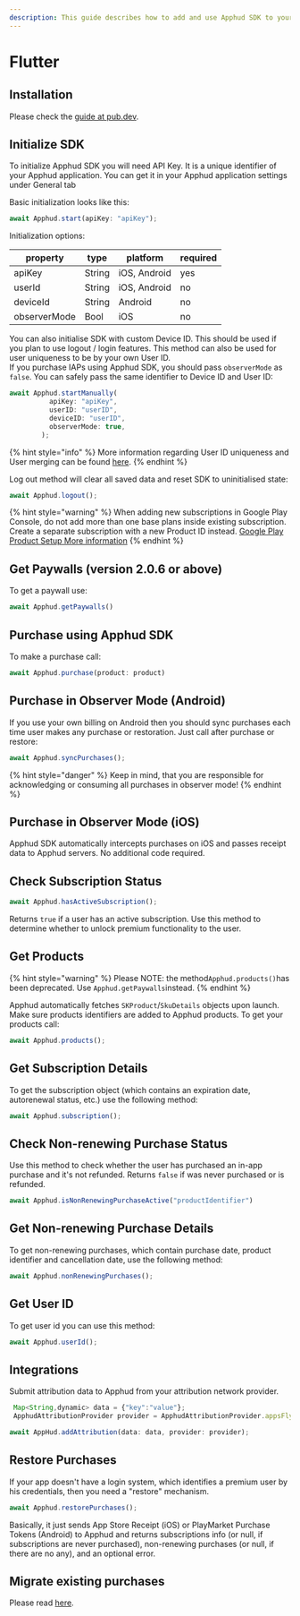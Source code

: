 ```yaml
---
description: This guide describes how to add and use Apphud SDK to your Flutter app
---
```


# Flutter

## Installation

Please check the [guide at pub.dev](https://pub.dev/packages/apphud/install).

## Initialize SDK

To initialize Apphud SDK you will need API Key. It is a unique identifier of your Apphud application. You can get it in your Apphud application settings under General tab

Basic initialization looks like this:

```jsx
await Apphud.start(apiKey: "apiKey");
```

Initialization options:

| property     | type   | platform     | required |
| ------------ | ------ | ------------ | -------- |
| apiKey       | String | iOS, Android | yes      |
| userId       | String | iOS, Android | no       |
| deviceId     | String | Android      | no       |
| observerMode | Bool   | iOS          | no       |

You can also initialise SDK with custom Device ID. This should be used if you plan to use logout / login features. This method can also be used for user uniqueness to be by your own User ID.\
&#x20;If you purchase IAPs using Apphud SDK, you should pass `observerMode` as `false`. You can safely pass the same identifier to Device ID and User ID:

```jsx
await Apphud.startManually(
          apiKey: "apiKey",
          userID: "userID",
          deviceID: "userID",
          observerMode: true,
        );
```

{% hint style="info" %}
More information regarding User ID uniqueness and User merging can be found [here](common.md).
{% endhint %}

Log out method will clear all saved data and reset SDK to uninitialised state:

```jsx
await Apphud.logout();
```

{% hint style="warning" %}
When adding new subscriptions in Google Play Console, do not add more than one base plans inside existing subscription. Create a separate subscription with a new Product ID instead. [Google Play Product Setup More information](../product-hub/google-play-subscriptions-setup.md)
{% endhint %}

## Get Paywalls (version 2.0.6 or above)

To get a paywall use:

```jsx
await Apphud.getPaywalls() 
```

## Purchase using Apphud SDK

To make a purchase call:

```jsx
await Apphud.purchase(product: product)
```

## Purchase in Observer Mode (Android)

If you use your own billing on Android then you should sync purchases each time user makes any purchase or restoration. Just call after purchase or restore:

```jsx
await Apphud.syncPurchases();
```

{% hint style="danger" %}
Keep in mind, that you are responsible for acknowledging or consuming all purchases in observer mode!
{% endhint %}

## Purchase in Observer Mode (iOS)

Apphud SDK automatically intercepts purchases on iOS and passes receipt data to Apphud servers. No additional code required.

## Check Subscription Status

```jsx
await Apphud.hasActiveSubscription();
```

Returns `true` if a user has an active subscription. Use this method to determine whether to unlock premium functionality to the user.

## Get Products

{% hint style="warning" %}
Please NOTE: the method`Apphud.products()`has been deprecated. Use `Apphud.getPaywalls`instead.
{% endhint %}

Apphud automatically fetches `SKProduct`/`SkuDetails` objects upon launch. Make sure products identifiers are added to Apphud products. To get your products call:

```jsx
await Apphud.products();
```

## Get Subscription Details

To get the subscription object (which contains an expiration date, autorenewal status, etc.) use the following method:

```jsx
await Apphud.subscription();
```

## Check Non-renewing Purchase Status

Use this method to check whether the user has purchased an in-app purchase and it's not refunded. Returns `false` if was never purchased or is refunded.

```jsx
await Apphud.isNonRenewingPurchaseActive("productIdentifier")
```

## Get Non-renewing Purchase Details

To get non-renewing purchases, which contain purchase date, product identifier and cancellation date, use the following method:

```jsx
await Apphud.nonRenewingPurchases();
```

## Get User ID

To get user id you can use this method:

```jsx
await Apphud.userId();
```

## Integrations

Submit attribution data to Apphud from your attribution network provider.

```jsx
 Map<String,dynamic> data = {"key":"value"};
 ApphudAttributionProvider provider = ApphudAttributionProvider.appsFlyer;

await AppHud.addAttribution(data: data, provider: provider);
```

## Restore Purchases&#x20;

If your app doesn't have a login system, which identifies a premium user by his credentials, then you need a "restore" mechanism.

```jsx
await Apphud.restorePurchases();
```

Basically, it just sends App Store Receipt (iOS) or PlayMarket Purchase Tokens (Android) to Apphud and returns subscriptions info (or null, if subscriptions are never purchased), non-renewing purchases (or null, if there are no any), and an optional error.

## Migrate existing purchases

Please read [here](../data-migration-guide.md).
